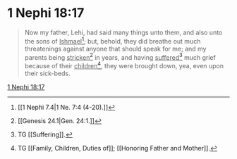 # 1 Nephi 18:17

> Now my father, Lehi, had said many things unto them, and also unto the sons of <u>Ishmael</u>[^a]; but, behold, they did breathe out much threatenings against anyone that should speak for me; and my parents being <u>stricken</u>[^b] in years, and having <u>suffered</u>[^c] much grief because of their <u>children</u>[^d], they were brought down, yea, even upon their sick-beds.

[1 Nephi 18:17](https://www.churchofjesuschrist.org/study/scriptures/bofm/1-ne/18?lang=eng&id=p17#p17)


[^a]: [[1 Nephi 7.4|1 Ne. 7:4 (4-20).]]
[^b]: [[Genesis 24.1|Gen. 24:1.]]
[^c]: TG [[Suffering]].
[^d]: TG [[Family, Children, Duties of]]; [[Honoring Father and Mother]].
